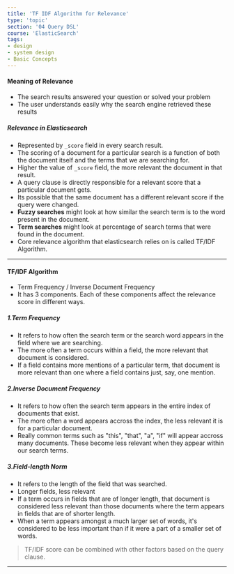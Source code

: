 ```yaml
---
title: 'TF IDF Algorithm for Relevance'
type: 'topic'
section: '04 Query DSL'
course: 'ElasticSearch'
tags:
- design
- system design
- Basic Concepts
---
```

#### Meaning of Relevance
- The search results answered your question or solved your problem
- The user understands easily why the search engine retrieved these results

##### Relevance in Elasticsearch
- Represented by `_score` field in every search result.
- The scoring of a document for a particular search is a function of both the document itself and the terms that we are searching for.
- Higher the value of `_score` field, the more relevant the document in that result.
- A query clause is directly responsible for a relevant score that a particular document gets.
- Its possible that the same document has a different relevant score if the query were changed.
- **Fuzzy searches** might look at how similar the search term is to the word present in the document.
- **Term searches** might look at percentage of search terms that were found in the document.
- Core relevance algorithm that elasticsearch relies on is called TF/IDF Algorithm.

---
#### TF/IDF Algorithm
- Term Frequency / Inverse Document Frequency
- It has 3 components. Each of these components affect the relevance score in different ways.

##### 1.Term Frequency
- It refers to how often the search term or the search word appears in the field where we are searching.
- The more often a term occurs within a field, the more relevant that document is considered.
- If a field contains more mentions of a particular term, that document is more relevant than one where a field contains just, say, one mention.

##### 2.Inverse Document Frequency
- It refers to how often the search term appears in the entire index of documents that exist.
- The more often a word appears accross the index, the less relevant it is for a particular document.
- Really common terms such as "this", "that", "a", "if" will appear accross many documents. These become less relevant when they appear within our search terms.

##### 3.Field-length Norm
- It refers to the length of the field that was searched.
- Longer fields, less relevant
- If a term occurs in fields that are of longer length, that document is considered less relevant than those documents where the term appears in fields that are of shorter length.
- When a term appears amongst a much larger set of words, it's considered to be less important than if it were a part of a smaller set of words.

> TF/IDF score can be combined with other factors based on the query clause.





---